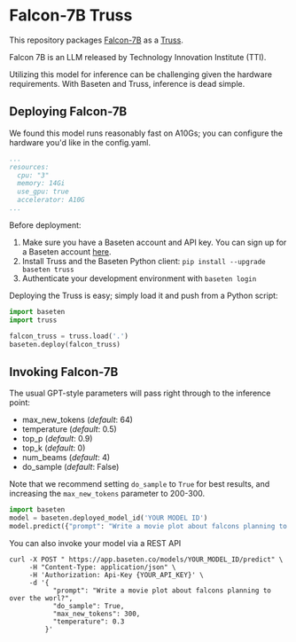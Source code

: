 # Falcon-7B Truss

This repository packages [Falcon-7B](https://huggingface.co/tiiuae/falcon-7b) as a [Truss](https://truss.baseten.co).

Falcon 7B is an LLM released by Technology Innovation Institute (TTI). 

Utilizing this model for inference can be challenging given the hardware requirements. With Baseten and Truss, inference is dead simple.

## Deploying Falcon-7B

We found this model runs reasonably fast on A10Gs; you can configure the hardware you'd like in the config.yaml.

```yaml
...
resources:
  cpu: "3"
  memory: 14Gi
  use_gpu: true
  accelerator: A10G
...
```

Before deployment:

1. Make sure you have a Baseten account and API key. You can sign up for a Baseten account [here](https://app.baseten.co/signup).
2. Install Truss and the Baseten Python client: `pip install --upgrade baseten truss`
3. Authenticate your development environment with `baseten login`

Deploying the Truss is easy; simply load it and push from a Python script:

```python
import baseten
import truss

falcon_truss = truss.load('.')
baseten.deploy(falcon_truss)
```

## Invoking Falcon-7B

The usual GPT-style parameters will pass right through to the inference point:

* max_new_tokens (_default_: 64)
* temperature (_default_: 0.5)
* top_p (_default_: 0.9)
* top_k (_default_: 0)
* num_beams (_default_: 4)
* do_sample (_default_: False)

Note that we recommend setting `do_sample` to `True` for best results, and
increasing the `max_new_tokens` parameter to 200-300.


```python
import baseten
model = baseten.deployed_model_id('YOUR MODEL ID')
model.predict({"prompt": "Write a movie plot about falcons planning to over the world", "do_sample": True, "max_new_tokens": 300})
```

You can also invoke your model via a REST API

```
curl -X POST " https://app.baseten.co/models/YOUR_MODEL_ID/predict" \
     -H "Content-Type: application/json" \
     -H 'Authorization: Api-Key {YOUR_API_KEY}' \
     -d '{
           "prompt": "Write a movie plot about falcons planning to over the worl?",
           "do_sample": True,
           "max_new_tokens": 300,
           "temperature": 0.3
         }'
```